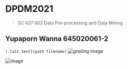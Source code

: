 # DPDM2021
> SC 637 802 Data Pre-processing and Data Mining

## Yupaporn Wanna 645020061-2

```!.[alt text](path filename)```
![grading image](MicrosoftTeams-image.png)

![image](https://user-images.githubusercontent.com/54661241/125416505-19edf0cf-fca6-460f-81a3-af9d8edeccc6.png)
